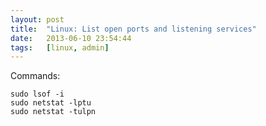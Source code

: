 ```yaml
---
layout: post
title:  "Linux: List open ports and listening services"
date:   2013-06-10 23:54:44
tags:   [linux, admin]
---
```


Commands:

    sudo lsof -i
    sudo netstat -lptu
    sudo netstat -tulpn